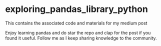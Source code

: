 # exploring_pandas_library_python
This contains the associated code and materials for my medium post

Enjoy learning pandas and do star the repo and clap for the post if you found it useful.
Follow me as I keep sharing knowledge to the community.
